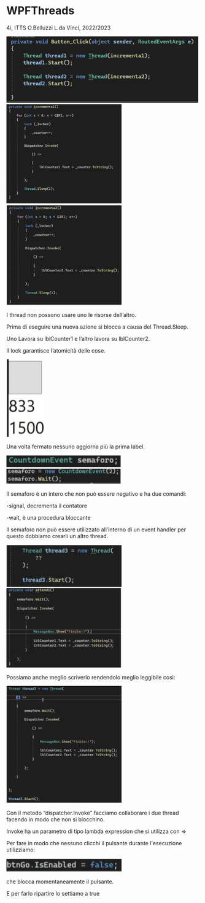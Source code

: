 # WPFThreads
4i, ITTS O.Belluzzi L.da Vinci, 2022/2023

<img src="images/immagine1.PNG" width=500>
<img src="images/immagine2.PNG" width=300> 
<img src="images/immagine3.PNG" width=300>

I thread non possono usare uno le risorse dell’altro.

Prima di eseguire una nuova azione si blocca a causa del Thread.Sleep.

Uno Lavora su lblCounter1 e l’altro lavora su lblCounter2.

Il lock garantisce l’atomicità delle cose.

<img src="images/immagine4.PNG" width=100>

Una volta fermato nessuno aggiorna più la prima label.

<img src="images/immagine5.PNG" width=300>
<img src="images/immagine6.PNG" width=300>

Il semaforo è un intero che non può essere negativo e ha due comandi:

-signal, decrementa il contatore

-wait, è una procedura bloccante 

Il semaforo non può essere utilizzato all’interno di un event handler per questo dobbiamo crearli un altro thread.

<img src="images/immagine7.PNG" width=300>
<img src="images/immagine8.PNG" width=300>

Possiamo anche meglio scriverlo rendendolo meglio leggibile così:

<img src="images/immagine9.PNG" width=300>

Con il metodo “dispatcher.Invoke” facciamo collaborare i due thread facendo in modo che non si blocchino.

Invoke ha un parametro di tipo lambda expression che si utilizza con =>

Per fare in modo che nessuno clicchi il pulsante durante l'esecuzione utilizziamo:

<img src="images/immagine10.PNG" width=300>

che blocca momentaneamente il pulsante. 

E per farlo ripartire lo settiamo a true
